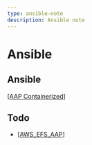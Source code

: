 ```yaml
---
type: ansible-note
description: Ansible note 
---
```


# Ansible 

## Ansible

[[AAP Containerized]]


## Todo

- [[AWS_EFS_AAP]]

[//begin]: # "Autogenerated link references for markdown compatibility"
[AAP Containerized]: <AAP Containerized.md> "AAP Containerized"
[AWS_EFS_AAP]: AWS_EFS_AAP.md "AWS EFS on AAP 2.5"
[//end]: # "Autogenerated link references"
